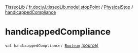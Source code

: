 [TisseoLib](../../index.md) / [fr.docjyJ.tisseoLib.model.stopPoint](../index.md) / [PhysicalStop](index.md) / [handicappedCompliance](./handicapped-compliance.md)

# handicappedCompliance

`val handicappedCompliance: `[`Boolean`](https://kotlinlang.org/api/latest/jvm/stdlib/kotlin/-boolean/index.html) [(source)](https://github.com/docjyj/tisseoLib/tree/master/src/main/kotlin/fr/docjyJ/tisseoLib/model/stopPoint/PhysicalStop.kt#L12)
